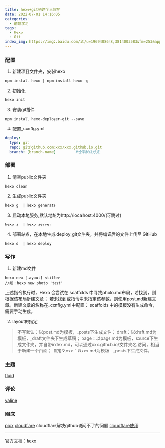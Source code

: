 ```yaml
---
title: hexo+git搭建个人博客
date: 2022-07-01 14:16:05
categories:
  - 前端学习
tags:
  - Hexo
  - Git
index_img: https://img2.baidu.com/it/u=1969408648,3814003583&fm=253&app=138&size=w931&n=0&f=JPEG&fmt=auto?sec=1657731600&t=e24c64adf1ac37cadc237a70fc3ee967
---
```


### 配置

1. 新建项目文件夹，安装hexo

```
npm install hexo | npm install hexo -g
```

2. 初始化

```
hexo init
```

3. 安装git插件

```
npm install hexo-deployer-git --save
```

4. 配置_config.yml

```yml
deploy:
  type: git
  repo: git@github.com:xxx/xxx.github.io.git 
  branch: [branch-name]         #仓库默认分支
```

### 部署

1. 清空public文件夹

```
hexo clean                
```

2. 生成public文件夹

```
hexo g  | hexo generate   
```

3. 启动本地服务,默认地址为http://localhost:4000/(可跳过)

```
hexo s  | hexo server 
```

4. 部署站点，在本地生成.deploy_git文件夹，并将编译后的文件上传至 GitHub

```
hexo d  | hexo deploy
```

### 写作

1. 新建md文件

```
hexo new [layout] <title> 
//如：hexo new photo 'test'
```

上述指令执行时，Hexo 会尝试在 scaffolds 中寻找photo.md布局，若找到，则根据该布局新建文章；
若未找到或指令中未指定该参数，则使用post.md新建文章。新建文章的名称在_config.yml中配置；
scaffolds 中的模板没有生成命令，需要手动生成。

2. layout的指定

> 不写默认：以post.md为模板，_posts下生成文件；
> draft：以draft.md为模板，_draft文件夹下生成草稿；
> page：以page.md为模板，source下生成文件夹，并自带index.md，可以通过xxx.github.io/文件夹名 访问，相当于新建一个页面；
> 自定义xxx：以xxx.md为模板，_posts下生成文件。

### 主题

[fluid](https://hexo.fluid-dev.com/docs/start/)

### 评论

[valine](https://valine.js.org/quickstart.html)

### 图床
[picx](https://picx-docs.xpoet.cn/)
[cloudflare](https://dash.cloudflare.com/)
cloudflare解决github访问不了的问题
[cloudflare使用](https://picx-images-hosting-4r8.pages.dev/github-io/example/a001/cloudflare.1vyeulhqtf.jpg)

---
官方文档：[hexo](https://hexo.io/zh-cn/)
